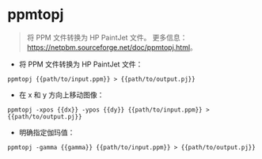 # ppmtopj

> 将 PPM 文件转换为 HP PaintJet 文件。
> 更多信息：<https://netpbm.sourceforge.net/doc/ppmtopj.html>。

- 将 PPM 文件转换为 HP PaintJet 文件：

`ppmtopj {{path/to/input.ppm}} > {{path/to/output.pj}}`

- 在 x 和 y 方向上移动图像：

`ppmtopj -xpos {{dx}} -ypos {{dy}} {{path/to/input.ppm}} > {{path/to/output.pj}}`

- 明确指定伽玛值：

`ppmtopj -gamma {{gamma}} {{path/to/input.ppm}} > {{path/to/output.pj}}`